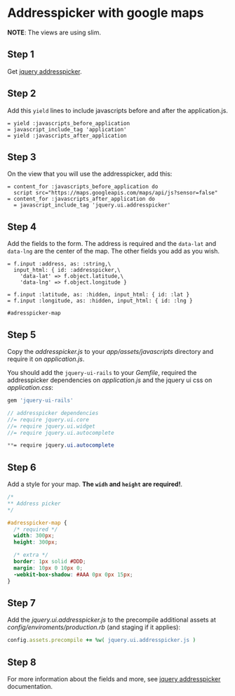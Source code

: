 # Addresspicker with google maps

**NOTE**: The views are using slim.

## Step 1

Get [jquery addresspicker](https://github.com/sgruhier/jquery-addresspicker).

## Step 2

Add this `yield` lines to include javascripts before and after the
application.js.

```
= yield :javascripts_before_application
= javascript_include_tag 'application'
= yield :javascripts_after_application
```

## Step 3

On the view that you will use the addresspicker, add this:

```
= content_for :javascripts_before_application do
  script src="https://maps.googleapis.com/maps/api/js?sensor=false"
= content_for :javascripts_after_application do
  = javascript_include_tag 'jquery.ui.addresspicker'
```

## Step 4

Add the fields to the form. The address is required and the `data-lat` and
`data-lng` are the center of the map. The other fields you add as you wish.

```
= f.input :address, as: :string,\
  input_html: { id: :addresspicker,\
    'data-lat' => f.object.latitude,\
    'data-lng' => f.object.longitude }

= f.input :latitude, as: :hidden, input_html: { id: :lat }
= f.input :longitude, as: :hidden, input_html: { id: :lng }

#adresspicker-map
```

## Step 5

Copy the *addresspicker.js* to your *app/assets/javascripts* directory and
require it on *application.js*.

You should add the `jquery-ui-rails` to your *Gemfile*, required the
addresspicker dependencies on *application.js* and the jquery ui css on
*application.css*:

``` ruby
gem 'jquery-ui-rails'
```

``` javascript
// addresspicker dependencies
//= require jquery.ui.core
//= require jquery.ui.widget
//= require jquery.ui.autocomplete
```

``` css
**= require jquery.ui.autocomplete
```

## Step 6

Add a style for your map. **The `widh` and `height` are required!**.

``` css
/*
** Address picker
*/

#adresspicker-map {
  /* required */
  width: 300px;
  height: 300px;

  /* extra */
  border: 1px solid #DDD;
  margin: 10px 0 10px 0;
  -webkit-box-shadow: #AAA 0px 0px 15px;
}
```


## Step 7

Add the *jquery.ui.addresspicker.js* to the precompile additional assets at
*config/enviroments/production.rb* (and staging if it applies):

``` ruby
config.assets.precompile += %w( jquery.ui.addresspicker.js )
```

## Step 8

For more information about the fields and more, see
[jquery addresspicker](https://github.com/sgruhier/jquery-addresspicker)
documentation.
